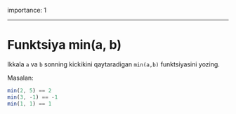 importance: 1

---

# Funktsiya min(a, b)

Ikkala `a` va `b` sonning kickikini qaytaradigan `min(a,b)` funktsiyasini yozing.

Masalan:

```js
min(2, 5) == 2
min(3, -1) == -1
min(1, 1) == 1
```

